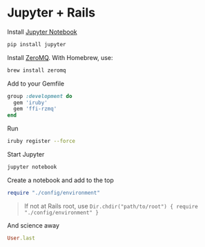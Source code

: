 # Jupyter + Rails

Install [Jupyter Notebook](https://jupyter.org)

```sh
pip install jupyter
```

Install [ZeroMQ](http://zeromq.org). With Homebrew, use:

```sh
brew install zeromq
```

Add to your Gemfile

```ruby
group :development do
  gem 'iruby'
  gem 'ffi-rzmq'
end
```

Run

```sh
iruby register --force
```

Start Jupyter

```sh
jupyter notebook
```

Create a notebook and add to the top

```ruby
require "./config/environment"
```

> If not at Rails root, use `Dir.chdir("path/to/root") { require "./config/environment" }`

And science away

```ruby
User.last
```
